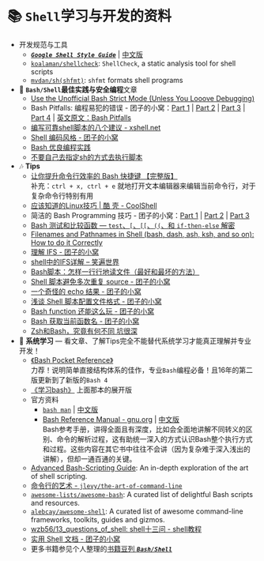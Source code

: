 # 📚 `Shell`学习与开发的资料

- 开发规范与工具
    - [**_`Google Shell Style Guide`_**](https://google.github.io/styleguide/shell.xml) | [中文版](https://zh-google-styleguide.readthedocs.io/en/latest/google-shell-styleguide/background/)
    - [`koalaman/shellcheck`](https://github.com/koalaman/shellcheck): `ShellCheck`, a static analysis tool for shell scripts
    - [`mvdan/sh(shfmt)`](https://github.com/mvdan/sh): `shfmt` formats shell programs
- 👷 **`Bash/Shell`最佳实践与安全编程**文章
    - [Use the Unofficial Bash Strict Mode (Unless You Looove Debugging)](http://redsymbol.net/articles/unofficial-bash-strict-mode/)
    - Bash Pitfalls: 编程易犯的错误 - 团子的小窝：[Part 1](http://kodango.com/bash-pitfalls-part-1) | [Part 2](http://kodango.com/bash-pitfalls-part-2) | [Part 3](http://kodango.com/bash-pitfalls-part-3) | [Part 4](http://kodango.com/bash-pitfalls-part-4) | [英文原文：Bash Pitfalls](http://mywiki.wooledge.org/BashPitfalls)
    - [编写可靠shell脚本的八个建议 - xshell.net](https://www.xshell.net/shell/1577.html)
    - [Shell 编码风格 - 团子的小窝](http://kodango.com/shell-script-style)
    - [Bash 优良编程实践](https://www.techug.com/post/bash-practice.html)
    - [不要自己去指定sh的方式去执行脚本](https://github.com/oldratlee/useful-scripts/issues/57#issuecomment-326485965)
- 🎶 **Tips**
    - [让你提升命令行效率的 Bash 快捷键 【完整版】](https://linuxtoy.org/archives/bash-shortcuts.html)  
      补充：`ctrl + x, ctrl + e` 就地打开文本编辑器来编辑当前命令行，对于复杂命令行特别有用
    - [应该知道的Linux技巧 | 酷 壳 - CoolShell](https://coolshell.cn/articles/8883.html)
    - 简洁的 Bash Programming 技巧 - 团子的小窝：[Part 1](http://kodango.com/simple-bash-programming-skills) | [Part 2](http://kodango.com/simple-bash-programming-skills-2) | [Part 3](http://kodango.com/simple-bash-programming-skills-3)
    - [Bash 测试和比较函数 — `test`、`[`、`[[`、`((`、和 `if-then-else` 解密](https://www.ibm.com/developerworks/cn/linux/l-bash-test.html)
    - [Filenames and Pathnames in Shell (bash, dash, ash, ksh, and so on): How to do it Correctly](https://dwheeler.com/essays/filenames-in-shell.html)
    - [理解 IFS - 团子的小窝](http://kodango.com/understand-ifs)
    - [shell中的IFS详解 – 笑遍世界](http://smilejay.com/2011/12/bash_ifs/)
    - [Bash脚本：怎样一行行地读文件（最好和最坏的方法）](http://blog.jobbole.com/72185/)
    - [Shell 脚本避免多次重复 source - 团子的小窝](http://kodango.com/avoid-repeated-source-in-shell)
    - [一个奇怪的 echo 结果 - 团子的小窝](http://kodango.com/a-strange-echo-result)
    - [浅谈 Shell 脚本配置文件格式 - 团子的小窝](http://kodango.com/config-file-format-in-shell)
    - [Bash function 还能这么玩 - 团子的小窝](http://kodango.com/bash-functions)
    - [Bash 获取当前函数名 - 团子的小窝](http://kodango.com/get-function-name-in-bash)
    - [Zsh和Bash，究竟有何不同 坑很深](https://www.xshell.net/shell/bash_zsh.html)
- 💎 **系统学习** — 看文章、了解Tips完全不能替代系统学习才能真正理解并专业开发！
    - [《Bash Pocket Reference》](https://book.douban.com/subject/26738258/)  
      力荐！说明简单直接结构体系的佳作，专业`Bash`编程必备！且16年的第二版更新到了新版的`Bash 4`
    - [《学习bash》](https://book.douban.com/subject/1241361/) 上面那本的展开版
    - 官方资料
        - [`bash man`](https://manned.org/bash) | [中文版](http://ahei.info/chinese-bash-man.htm)
        - [Bash Reference Manual - gnu.org](http://www.gnu.org/software/bash/manual/) | [中文版](https://yiyibooks.cn/Phiix/bash_reference_manual/bash%E5%8F%82%E8%80%83%E6%96%87%E6%A1%A3.html)  
          Bash参考手册，讲得全面且有深度，比如会全面地讲解不同转义的区别、命令的解析过程，这有助统一深入的方式认识Bash整个执行方式和过程。这些内容在其它书中往往不会讲（因为复杂难于深入浅出的讲解），但却一通百通的关键。
    - [Advanced Bash-Scripting Guide](https://hangar118.sdf.org/p/bash-scripting-guide/index.html): An in-depth exploration of the art of shell scripting.
    - [命令行的艺术 - `jlevy/the-art-of-command-line`](https://github.com/jlevy/the-art-of-command-line/blob/master/README-zh.md)
    - [`awesome-lists/awesome-bash`](https://github.com/awesome-lists/awesome-bash): A curated list of delightful Bash scripts and resources.
    - [`alebcay/awesome-shell`](https://github.com/alebcay/awesome-shell): A curated list of awesome command-line frameworks, toolkits, guides and gizmos.
    - [wzb56/13_questions_of_shell: shell十三问 - shell教程](https://github.com/wzb56/13_questions_of_shell)
    - [实用 Shell 文档 - 团子的小窝](http://kodango.com/useful-documents-about-shell)
    - 更多书籍参见个人整理的[书籍豆列 **_`Bash/Shell`_**](https://www.douban.com/doulist/1779379/)
